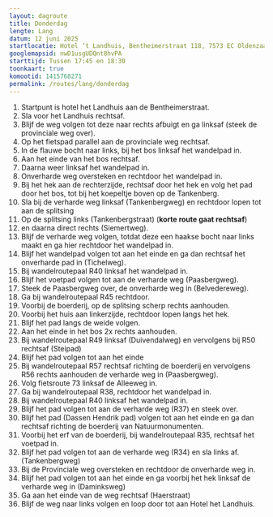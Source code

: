 ```yaml
---
layout: dagroute
title: Donderdag
lengte: Lang
datum: 12 juni 2025
startlocatie: Hotel ‘t Landhuis, Bentheimerstraat 118, 7573 EC Oldenzaal
googlemapsid: nwD1usgUDQnt8hvPA
starttijd: Tussen 17:45 en 18:30
toonkaart: true
komootid: 1415768271
permalink: /routes/lang/donderdag
---
```


1.	Startpunt is hotel het Landhuis aan de Bentheimerstraat. 
2.	Sla voor het Landhuis rechtsaf. 
3.	Blijf de weg volgen tot deze naar rechts afbuigt en ga linksaf (steek de provinciale weg over). 
4.	Op het fietspad parallel aan de provinciale weg rechtsaf. 
5.	In de flauwe bocht naar links, bij het bos linksaf het wandelpad in. 
6.	Aan het einde van het bos rechtsaf. 
7.	Daarna weer linksaf het wandelpad in. 
8.	Onverharde weg oversteken en rechtdoor het wandelpad in. 
9.	Bij het hek aan de rechterzijde, rechtsaf door het hek en volg het pad door het bos, tot bij het koepeltje boven op de Tankenberg. 
10.	Sla bij de verharde weg linksaf (Tankenbergweg) en rechtdoor lopen tot aan de splitsing  
11.	Op de splitsing links (Tankenbergstraat) (**korte route gaat rechtsaf**) 
12.	en daarna direct rechts (Siemertweg). 
13.	Blijf de verharde weg volgen, totdat deze een haakse bocht naar links maakt en ga hier rechtdoor het wandelpad in. 
14.	Blijf het wandelpad volgen tot aan het einde en ga dan rechtsaf het onverharde pad in (Tichelweg). 
15.	Bij wandelroutepaal R40 linksaf het wandelpad in.  
16.	Blijf het voetpad volgen tot aan de verharde weg (Paasbergweg). 
17.	Steek de Paasbergweg over, de onverharde weg in (Belvedereweg). 
18.	Ga bij wandelroutepaal R45 rechtdoor. 
19.	Voorbij de boerderij, op de splitsing scherp rechts aanhouden. 
20.	Voorbij het huis aan linkerzijde, rechtdoor lopen langs het hek. 
21.	Blijf het pad langs de weide volgen. 
22.	Aan het einde in het bos 2x rechts aanhouden. 
23.	Bij wandelroutepaal R49 linksaf (Duivendalweg) en vervolgens bij R50 rechtsaf (Steipad) 
24.	Blijf het pad volgen tot aan het einde 
25.	Bij wandelroutepaal R57 rechtsaf richting de boerderij en vervolgens R56 rechts aanhouden de verharde weg in (Paasbergweg). 
26.	Volg fietsroute 73 linksaf de Alleeweg in. 
27.	Ga bij wandelroutepaal R38, rechtdoor het wandelpad in. 
28.	Bij wandelroutepaal R40 linksaf het wandelpad in.  
29.	Blijf het pad volgen tot aan de verharde weg (R37) en steek over.  
30.	Blijf het pad (Dassen Hendrik pad) volgen tot aan het einde en ga dan rechtsaf richting de boerderij van Natuurmonumenten. 
31.	Voorbij het erf van de boerderij, bij wandelroutepaal R35, rechtsaf het voetpad in. 
32.	Blijf het pad volgen tot aan de verharde weg (R34) en sla links af.  (Tankenbergweg) 
33.	Bij de Provinciale weg oversteken en rechtdoor de onverharde weg in. 
34.	Blijf het pad volgen tot aan het einde en ga voorbij het hek linksaf de verharde weg in (Daminksweg)  
35.	Ga aan het einde van de weg rechtsaf (Haerstraat)  
36.	Blijf de weg naar links volgen en loop door tot aan Hotel het Landhuis.  